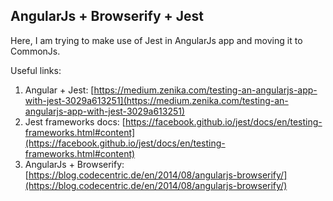 ## AngularJs + Browserify + Jest

Here, I am trying to make use of Jest in AngularJs app and moving it to CommonJs.

Useful links:

1. Angular + Jest: [https://medium.zenika.com/testing-an-angularjs-app-with-jest-3029a613251](https://medium.zenika.com/testing-an-angularjs-app-with-jest-3029a613251)
2. Jest frameworks docs: [https://facebook.github.io/jest/docs/en/testing-frameworks.html#content](https://facebook.github.io/jest/docs/en/testing-frameworks.html#content)
3. AngularJs + Browserify: [https://blog.codecentric.de/en/2014/08/angularjs-browserify/](https://blog.codecentric.de/en/2014/08/angularjs-browserify/)